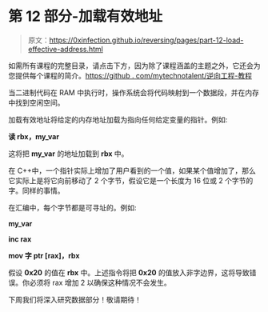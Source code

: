 # 第 12 部分-加载有效地址

> 原文：<https://0xinfection.github.io/reversing/pages/part-12-load-effective-address.html>

如需所有课程的完整目录，请点击下方，因为除了课程涵盖的主题之外，它还会为您提供每个课程的简介。[https://github . com/mytechnotalent/逆向工程-教程](https://github.com/mytechnotalent/Reverse-Engineering-Tutorial)

当二进制代码在 RAM 中执行时，操作系统会将代码映射到一个数据段，并在内存中找到空闲空间。

加载有效地址将给定的内存地址加载为指向任何给定变量的指针。例如:

**读 rbx，my_var**

这将把 **my_var** 的地址加载到 **rbx** 中。

在 C++中，一个指针实际上增加了用户看到的一个值，如果某个值增加了，那么它实际上是将它向前移动了 2 个字节，假设它是一个长度为 16 位或 2 个字节的字。同样的事情。

在汇编中，每个字节都是可寻址的。例如:

**my_var**

**inc rax**

**mov 字 ptr [rax]，rbx**

假设 **0x20** 的值在 **rbx** 中。上述指令将把 **0x20** 的值放入非字边界，这将导致错误。你必须将 rax 增加 2 以确保这种情况不会发生。

下周我们将深入研究数据部分！敬请期待！